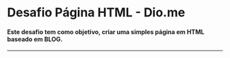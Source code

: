 # Desafio Página HTML - Dio.me #
#### Este desafio tem como objetivo, criar uma simples página em HTML baseado em BLOG.  ####
------------------------------------------------------------------------------------------------------------------------------------------




